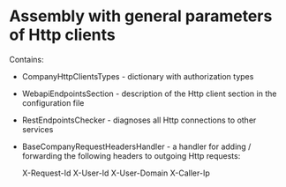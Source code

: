 ﻿# Assembly with general parameters of Http clients

Contains:
* CompanyHttpClientsTypes - dictionary with authorization types
* WebapiEndpointsSection - description of the Http client section in the configuration file
* RestEndpointsChecker - diagnoses all Http connections to other services
* BaseCompanyRequestHeadersHandler - a handler for adding / forwarding the following headers to outgoing Http requests:

	X-Request-Id
	X-User-Id
	X-User-Domain
	X-Caller-Ip